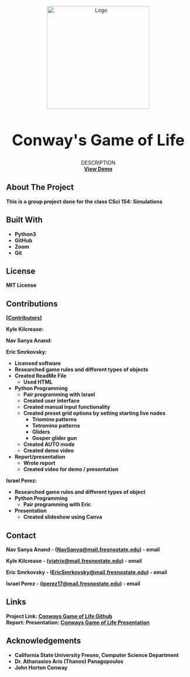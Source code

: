 <!-- PROJECT LOGO -->
<br />
<p align="center">
  <a href="https://github.com/IPrz17/cs154-CGOL">
    <img src="https://github.com/IPrz17/cs154-CGOL/blob/main/Images/name%20pic.PNG" alt="Logo" width="280" height="280">
  </a>

  <h1 style="font-size:300%;" align="center" >Conway's Game of Life</h1>

  <p align="center">
     DESCRIPTION
    <br />
    <a href="https://www.youtube.com/watch?v=SbK_-PZSBko"><strong>View Demo</a>
  </p>
</p>

<!-- ABOUT THE PROJECT -->
## About The Project
This is a group project done for the class CSci 154: Simulations

## Built With

* Python3[]()
* GitHub[]()
* Zoom
* Git

<!-- LICENSE -->
## License
MIT License

<!-- Contributions -->
## Contributions
[[Contributors][contributors-url]]

Kyle Kilcrease:

Nav Sanya Anand:

Eric Smrkovsky:  
  - Licensed software
  - Researched game rules and different types of objects
  - Created ReadMe File  
    * Used HTML
  - Python Programming
    * Pair programming with Israel
    * Created user interface
    * Created manual input functionality
    * Created preset grid options by setting starting live nodes
      - Triomino patterns
      - Tetromino patterns
      - Gliders
      - Gosper glider gun
    * Created AUTO mode
    * Created demo video  
  - Report/presentation
    * Wrote report
    * Created video for demo / presentation

Israel Perez:
  - Researched game rules and different types of object
  - Python Programming
    * Pair programming with Eric
  - Presentation  
    * Created slideshow using Canva


<!-- CONTACT -->
## Contact

<!-- #Your Name - [@twitter_handle](https://twitter.com/twitter_handle) - email -->
Nav Sanya Anand - (NavSanya@mail.fresnostate.edu) - email

Kyle Kilcrease - (viatrix@mail.fresnostate.edu) - email

Eric Smrkovsky - (EricSmrkovsky@mail.fresnostate.edu) - email

Israel Perez - (iperez17@mail.fresnostate.edu) - email

## Links

Project Link: [Conways Game of Life Github](https://github.com/IPrz17/cs154-CGOL)  
Report: []()
Presentation: [Conways Game of Life Presentation](https://www.canva.com/design/DAEbnFlKmKg/kMN2j9xyyhvY3g6JE0sljQ/edit)

<!-- ACKNOWLEDGEMENTS -->
## Acknowledgements

* California State University Fresno, Computer Science Department [](http://www.fresnostate.edu/csm/csci/)
* Dr. Athanasios Aris (Thanos) Panagopoulos [](http://www.apanagopoulos.com/)
* John Horton Conway [](https://en.wikipedia.org/wiki/John_Horton_Conway#Conway's_Game_of_Life)
<!-- * []() -->

<!-- MARKDOWN LINKS & IMAGES -->
<!-- https://www.markdownguide.org/basic-syntax/#reference-style-links -->
[contributors-shield]: https://img.shields.io/github/contributors/EricSmrk/repo.svg?style=for-the-badge
[contributors-url]: https://github.com/IPrz17/cs154-CGOL/graphs/contributors
[forks-shield]: https://img.shields.io/github/forks/github_username/repo.svg?style=for-the-badge
[forks-url]: https://github.com/github_username/repo/network/members
[stars-shield]: https://img.shields.io/github/stars/github_username/repo.svg?style=for-the-badge
[stars-url]: https://github.com/github_username/repo/stargazers
[issues-shield]: https://img.shields.io/github/issues/github_username/repo.svg?style=for-the-badge
[issues-url]: https://github.com/github_username/repo/issues
[license-shield]: https://img.shields.io/github/license/github_username/repo.svg?style=for-the-badge
[license-url]: https://github.com/github_username/repo/blob/master/LICENSE.txt
[linkedin-shield]: https://img.shields.io/badge/-LinkedIn-black.svg?style=for-the-badge&logo=linkedin&colorB=555
[linkedin-url]: https://linkedin.com/in/github_username
